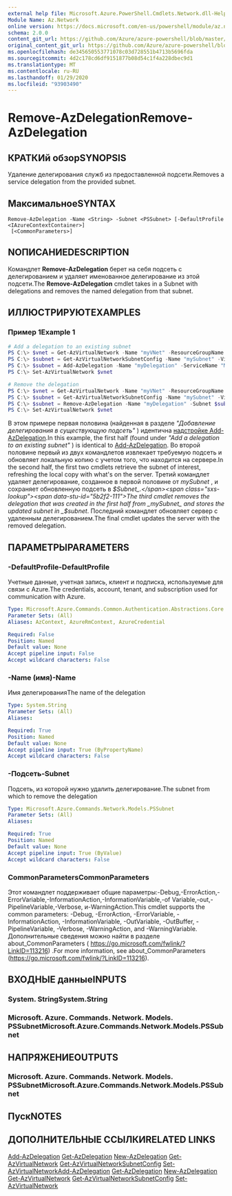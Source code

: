 ```yaml
---
external help file: Microsoft.Azure.PowerShell.Cmdlets.Network.dll-Help.xml
Module Name: Az.Network
online version: https://docs.microsoft.com/en-us/powershell/module/az.network/remove-azdelegation
schema: 2.0.0
content_git_url: https://github.com/Azure/azure-powershell/blob/master/src/Network/Network/help/Remove-AzDelegation.md
original_content_git_url: https://github.com/Azure/azure-powershell/blob/master/src/Network/Network/help/Remove-AzDelegation.md
ms.openlocfilehash: de345650553771078c03d728551b4713b5696fda
ms.sourcegitcommit: 4d2c178cd6df9151877b08d54c1f4a228dbec9d1
ms.translationtype: MT
ms.contentlocale: ru-RU
ms.lasthandoff: 01/29/2020
ms.locfileid: "93903490"
---
```

# <span data-ttu-id="5b2f2-101">Remove-AzDelegation</span><span class="sxs-lookup"><span data-stu-id="5b2f2-101">Remove-AzDelegation</span></span>

## <span data-ttu-id="5b2f2-102">КРАТКИй обзор</span><span class="sxs-lookup"><span data-stu-id="5b2f2-102">SYNOPSIS</span></span>
<span data-ttu-id="5b2f2-103">Удаление делегирования служб из предоставленной подсети.</span><span class="sxs-lookup"><span data-stu-id="5b2f2-103">Removes a service delegation from the provided subnet.</span></span>

## <span data-ttu-id="5b2f2-104">Максимальное</span><span class="sxs-lookup"><span data-stu-id="5b2f2-104">SYNTAX</span></span>

```
Remove-AzDelegation -Name <String> -Subnet <PSSubnet> [-DefaultProfile <IAzureContextContainer>]
 [<CommonParameters>]
```

## <span data-ttu-id="5b2f2-105">NОПИСАНИЕ</span><span class="sxs-lookup"><span data-stu-id="5b2f2-105">DESCRIPTION</span></span>
<span data-ttu-id="5b2f2-106">Командлет **Remove-AzDelegation** берет на себя подсеть с делегированием и удаляет именованное делегирование из этой подсети.</span><span class="sxs-lookup"><span data-stu-id="5b2f2-106">The **Remove-AzDelegation** cmdlet takes in a Subnet with delegations and removes the named delegation from that subnet.</span></span>

## <span data-ttu-id="5b2f2-107">ИЛЛЮСТРИРУЮТ</span><span class="sxs-lookup"><span data-stu-id="5b2f2-107">EXAMPLES</span></span>

### <span data-ttu-id="5b2f2-108">Пример 1</span><span class="sxs-lookup"><span data-stu-id="5b2f2-108">Example 1</span></span>
```powershell
# Add a delegation to an existing subnet
PS C:\> $vnet = Get-AzVirtualNetwork -Name "myVNet" -ResourceGroupName "myResourceGroup"
PS C:\> $subnet = Get-AzVirtualNetworkSubnetConfig -Name "mySubnet" -VirtualNetwork $vnet
PS C:\> $subnet = Add-AzDelegation -Name "myDelegation" -ServiceName "Microsoft.Sql/servers" -Subnet $subnet
PS C:\> Set-AzVirtualNetwork $vnet

# Remove the delegation
PS C:\> $vnet = Get-AzVirtualNetwork -Name "myVNet" -ResourceGroupName "myResourceGroup"
PS C:\> $subnet = Get-AzVirtualNetworkSubnetConfig -Name "mySubnet" -VirtualNetwork $vnet
PS C:\> $subnet = Remove-AzDelegation -Name "myDelegation" -Subnet $subnet
PS C:\> Set-AzVirtualNetwork $vnet
```

<span data-ttu-id="5b2f2-109">В этом примере первая половина (найденная в разделе _"Добавление делегирования в существующую подсеть"_ ) идентична [надстройке Add-AzDelegation](./Add-AzDelegation.md).</span><span class="sxs-lookup"><span data-stu-id="5b2f2-109">In this example, the first half (found under _"Add a delegation to an existing subnet"_ ) is identical to [Add-AzDelegation](./Add-AzDelegation.md).</span></span> <span data-ttu-id="5b2f2-110">Во второй половине первый из двух командлетов извлекает требуемую подсеть и обновляет локальную копию с учетом того, что находится на сервере.</span><span class="sxs-lookup"><span data-stu-id="5b2f2-110">In the second half, the first two cmdlets retrieve the subnet of interest, refreshing the local copy with what's on the server.</span></span> <span data-ttu-id="5b2f2-111">Третий командлет удаляет делегирование, созданное в первой половине от _mySubnet_ , и сохраняет обновленную подсеть в _$Subnet_.</span><span class="sxs-lookup"><span data-stu-id="5b2f2-111">The third cmdlet removes the delegation that was created in the first half from _mySubnet_ and stores the updated subnet in _$subnet_.</span></span> <span data-ttu-id="5b2f2-112">Последний командлет обновляет сервер с удаленным делегированием.</span><span class="sxs-lookup"><span data-stu-id="5b2f2-112">The final cmdlet updates the server with the removed delegation.</span></span>

## <span data-ttu-id="5b2f2-113">ПАРАМЕТРЫ</span><span class="sxs-lookup"><span data-stu-id="5b2f2-113">PARAMETERS</span></span>

### <span data-ttu-id="5b2f2-114">-DefaultProfile</span><span class="sxs-lookup"><span data-stu-id="5b2f2-114">-DefaultProfile</span></span>
<span data-ttu-id="5b2f2-115">Учетные данные, учетная запись, клиент и подписка, используемые для связи с Azure.</span><span class="sxs-lookup"><span data-stu-id="5b2f2-115">The credentials, account, tenant, and subscription used for communication with Azure.</span></span>

```yaml
Type: Microsoft.Azure.Commands.Common.Authentication.Abstractions.Core.IAzureContextContainer
Parameter Sets: (All)
Aliases: AzContext, AzureRmContext, AzureCredential

Required: False
Position: Named
Default value: None
Accept pipeline input: False
Accept wildcard characters: False
```

### <span data-ttu-id="5b2f2-116">-Name (имя)</span><span class="sxs-lookup"><span data-stu-id="5b2f2-116">-Name</span></span>
<span data-ttu-id="5b2f2-117">Имя делегирования</span><span class="sxs-lookup"><span data-stu-id="5b2f2-117">The name of the delegation</span></span>

```yaml
Type: System.String
Parameter Sets: (All)
Aliases:

Required: True
Position: Named
Default value: None
Accept pipeline input: True (ByPropertyName)
Accept wildcard characters: False
```

### <span data-ttu-id="5b2f2-118">-Подсеть</span><span class="sxs-lookup"><span data-stu-id="5b2f2-118">-Subnet</span></span>
<span data-ttu-id="5b2f2-119">Подсеть, из которой нужно удалить делегирование.</span><span class="sxs-lookup"><span data-stu-id="5b2f2-119">The subnet from which to remove the delegation</span></span>

```yaml
Type: Microsoft.Azure.Commands.Network.Models.PSSubnet
Parameter Sets: (All)
Aliases:

Required: True
Position: Named
Default value: None
Accept pipeline input: True (ByValue)
Accept wildcard characters: False
```

### <span data-ttu-id="5b2f2-120">CommonParameters</span><span class="sxs-lookup"><span data-stu-id="5b2f2-120">CommonParameters</span></span>
<span data-ttu-id="5b2f2-121">Этот командлет поддерживает общие параметры:-Debug,-ErrorAction,-ErrorVariable,-InformationAction,-InformationVariable,-of Variable,-out,-PipelineVariable,-Verbose, и-WarningAction.</span><span class="sxs-lookup"><span data-stu-id="5b2f2-121">This cmdlet supports the common parameters: -Debug, -ErrorAction, -ErrorVariable, -InformationAction, -InformationVariable, -OutVariable, -OutBuffer, -PipelineVariable, -Verbose, -WarningAction, and -WarningVariable.</span></span> <span data-ttu-id="5b2f2-122">Дополнительные сведения можно найти в разделе about_CommonParameters ( https://go.microsoft.com/fwlink/?LinkID=113216) .</span><span class="sxs-lookup"><span data-stu-id="5b2f2-122">For more information, see about_CommonParameters (https://go.microsoft.com/fwlink/?LinkID=113216).</span></span>

## <span data-ttu-id="5b2f2-123">ВХОДНЫЕ данные</span><span class="sxs-lookup"><span data-stu-id="5b2f2-123">INPUTS</span></span>

### <span data-ttu-id="5b2f2-124">System. String</span><span class="sxs-lookup"><span data-stu-id="5b2f2-124">System.String</span></span>

### <span data-ttu-id="5b2f2-125">Microsoft. Azure. Commands. Network. Models. PSSubnet</span><span class="sxs-lookup"><span data-stu-id="5b2f2-125">Microsoft.Azure.Commands.Network.Models.PSSubnet</span></span>

## <span data-ttu-id="5b2f2-126">НАПРЯЖЕНИЕ</span><span class="sxs-lookup"><span data-stu-id="5b2f2-126">OUTPUTS</span></span>

### <span data-ttu-id="5b2f2-127">Microsoft. Azure. Commands. Network. Models. PSSubnet</span><span class="sxs-lookup"><span data-stu-id="5b2f2-127">Microsoft.Azure.Commands.Network.Models.PSSubnet</span></span>

## <span data-ttu-id="5b2f2-128">Пуск</span><span class="sxs-lookup"><span data-stu-id="5b2f2-128">NOTES</span></span>

## <span data-ttu-id="5b2f2-129">ДОПОЛНИТЕЛЬНЫЕ ССЫЛКИ</span><span class="sxs-lookup"><span data-stu-id="5b2f2-129">RELATED LINKS</span></span>

<span data-ttu-id="5b2f2-130">[Add-AzDelegation](./Add-AzDelegation.md) 
 [Get-AzDelegation](./Get-AzDelegation.md) 
 [New-AzDelegation](./New-AzDelegation.md) 
 [Get-AzVirtualNetwork](./Get-AzVirtualNetwork.md) 
 [Get-AzVirtualNetworkSubnetConfig](./Get-AzVirtualNetworkSubnetConfig.md) 
 [Set-AzVirtualNetwork](./Set-AzVirtualNetwork.md)</span><span class="sxs-lookup"><span data-stu-id="5b2f2-130">[Add-AzDelegation](./Add-AzDelegation.md)
[Get-AzDelegation](./Get-AzDelegation.md)
[New-AzDelegation](./New-AzDelegation.md)
[Get-AzVirtualNetwork](./Get-AzVirtualNetwork.md)
[Get-AzVirtualNetworkSubnetConfig](./Get-AzVirtualNetworkSubnetConfig.md)
[Set-AzVirtualNetwork](./Set-AzVirtualNetwork.md)</span></span>